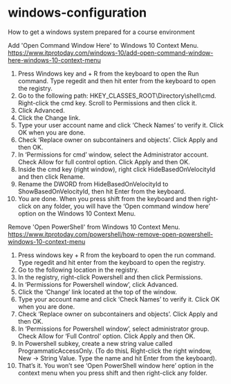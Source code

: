 # windows-configuration
How to get a windows system prepared for a course environment

Add 'Open Command Window Here' to Windows 10 Context Menu. https://www.itprotoday.com/windows-10/add-open-command-window-here-windows-10-context-menu
1. Press Windows key and + R from the keyboard to open the Run command. Type regedit and then hit enter from the keyboard to open the registry.
2. Go to the following path: HKEY_CLASSES_ROOT\Directory\shell\cmd. Right-click the cmd key. Scroll to Permissions and then click it.
3. Click Advanced.
4. Click the Change link.
5. Type your user account name and click ‘Check Names’ to verify it. Click OK when you are done.
6. Check ‘Replace owner on subcontainers and objects’. Click Apply and then OK.
7. In ‘Permissions for cmd’ window, select the Administrator account. Check Allow for full control option. Click Apply and then OK.
8. Inside the cmd key (right window), right click HideBasedOnVelocityId and then click Rename.
9. Rename the DWORD from HideBasedOnVelocityId to ShowBasedOnVelocityId, then hit Enter from the keyboard.
10. You are done. When you press shift from the keyboard and then right-click on any folder, you will have the ‘Open command window here’ option on the Windows 10 Context Menu.

Remove 'Open PowerShell' from Windows 10 Context Menu. https://www.itprotoday.com/powershell/how-remove-open-powershell-windows-10-context-menu
1. Press windows key + R from the keyboard to open the run command. Type regedit and hit enter from the keyboard to open the registry.
2. Go to the following location in the registry.
3. In the registry, right-click Powershell and then click Permissions.
4. In ‘Permissions for Powershell window’, click Advanced.
5. Click the ‘Change’ link located at the top of the window.
6. Type your account name and click ‘Check Names’ to verify it. Click OK when you are done.
7. Check ‘Replace owner on subcontainers and objects’. Click Apply and then OK.
8. In ‘Permissions for Powershell window’, select administrator group. Check Allow for ‘Full Control’ option. Click Apply and then OK.
9. In Powershell subkey, create a new string value called ProgrammaticAccessOnly. (To do thisL Right-click the right window, New -> String Value. Type the name and hit Enter from the keyboard).
10. That’s it. You won’t see ‘Open PowerShell window here’ option in the context menu when you press shift and then right-click any folder.
